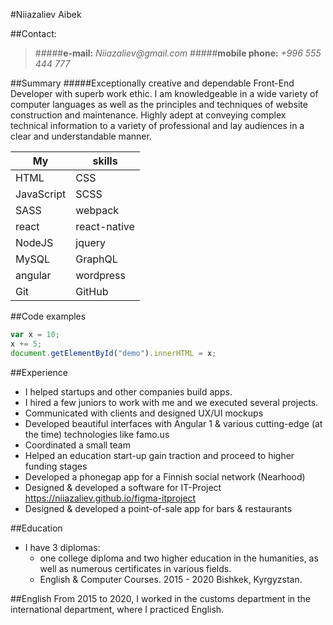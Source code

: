 #Niiazaliev Aibek

##Contact:
>#####**e-mail:** _Niiazaliev@gmail.com_ 
>#####**mobile phone:** _+996 555 444 777_

##Summary 
#####Exceptionally creative and dependable Front-End Developer with superb work ethic. I am knowledgeable in a wide variety of computer languages as well as the principles and techniques of website construction and maintenance. Highly adept at conveying complex technical information to a variety of professional and lay audiences in a clear and understandable manner.

My | skills 
------------ | -------------
HTML | CSS 
JavaScript | SCSS
SASS | webpack
react | react-native
NodeJS | jquery
MySQL | GraphQL
angular | wordpress
Git | GitHub

##Code examples
```javascript
var x = 10;
x += 5;
document.getElementById("demo").innerHTML = x;
```

##Experience 
* I helped startups and other companies build apps. 
* I hired a few juniors to work with me and we executed several projects.
* Communicated with clients and designed UX/UI mockups
* Developed beautiful interfaces with Angular 1 & various cutting-edge (at the time) technologies like famo.us
* Coordinated a small team
* Helped an education start-up gain traction and proceed to higher funding stages
* Developed a phonegap app for a Finnish social network (Nearhood)
* Designed & developed a software for IT-Project https://niiazaliev.github.io/figma-itproject
* Designed & developed a point-of-sale app for bars & restaurants



##Education

- I have 3 diplomas:
    - one college diploma and two higher education in the humanities, as well as numerous certificates in various fields.
    - English & Computer Courses.
    2015 - 2020
    Bishkek, Kyrgyzstan.

##English
From 2015 to 2020, I worked in the customs department in the international department, where I practiced English.
